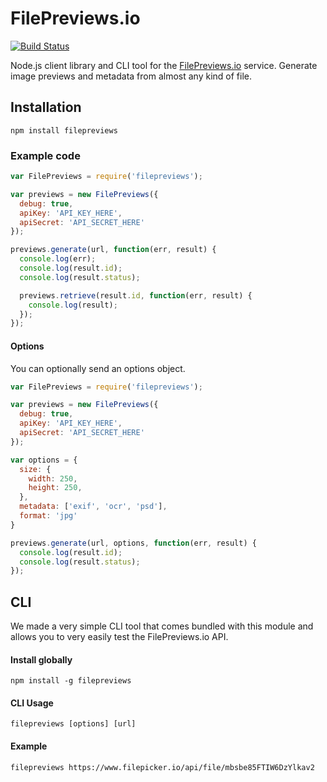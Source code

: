 # FilePreviews.io

[![Build Status](https://travis-ci.org/GetBlimp/filepreviews-node.svg)](https://travis-ci.org/GetBlimp/filepreviews-node)

Node.js client library and CLI tool for the [FilePreviews.io](http://filepreviews.io) service. Generate image previews and metadata from almost any kind of file.

## Installation

```
npm install filepreviews
```

### Example code

```js
var FilePreviews = require('filepreviews');

var previews = new FilePreviews({
  debug: true,
  apiKey: 'API_KEY_HERE',
  apiSecret: 'API_SECRET_HERE'
});

previews.generate(url, function(err, result) {
  console.log(err);
  console.log(result.id);
  console.log(result.status);

  previews.retrieve(result.id, function(err, result) {
    console.log(result);
  });
});
```

#### Options
You can optionally send an options object.

```js
var FilePreviews = require('filepreviews');

var previews = new FilePreviews({
  debug: true,
  apiKey: 'API_KEY_HERE',
  apiSecret: 'API_SECRET_HERE'
});

var options = {
  size: {
    width: 250,
    height: 250,
  },
  metadata: ['exif', 'ocr', 'psd'],
  format: 'jpg'
}

previews.generate(url, options, function(err, result) {
  console.log(result.id);
  console.log(result.status);
});
```

## CLI
We made a very simple CLI tool that comes bundled with this module and allows you to very easily test the FilePreviews.io API.

#### Install globally

```
npm install -g filepreviews
```

#### CLI Usage

```
filepreviews [options] [url]
```

#### Example

```
filepreviews https://www.filepicker.io/api/file/mbsbe85FTIW6DzYlkav2
```
